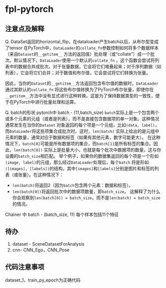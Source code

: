 # fpl-pytorch
## 注意点及解释
Q. DataSet返回的horizontal_flip，在dataloader产生batch以后，从布尔型变成了tensor
在PyTorch中，`DataLoader`的`collate_fn`参数控制如何将多个数据样本（来自`Dataset`的`__getitem__`
方法的返回值）批处理（或“collate”）成一个批次。默认情况下，`DataLoader`使用一个默认的`collate_fn`
，这个函数会尝试将列表中的数据合并成批次。对于张量数据，它会将它们堆叠起来；对于序列数据（如列表），它会将它们合并；对于数值和布尔值，它会尝试将它们转换为张量。

因此，当你的`Dataset`的`__getitem__`方法返回包含布尔值的数据时，`DataLoader`通过其默认的`collate_fn`
将这些布尔值转换为了PyTorch布尔张量，即使你在`__getitem__`方法中没有显式进行这种转换。这是为了保持数据类型的一致性，便于在PyTorch中进行批量处理和运算。

Q. batch的形状
pytorch中
batch - (11,batch_size)
`batch`实际上是一个包含两个或多个元素的元组（或者是列表），而不是直接包含数据项的单一对象。这种情况通常发生在当你的`Dataset`
对象返回的每个项是一个元组，比如`(data, label)`，而`DataLoader`将这些项集合成批次时。这时，`len(batch)`
实际上给出的是元组中元素的数量，通常对应于数据和标签（如果有其他元素，数字可能更大）。
在这种情况下，`batch[0]`可能是所有数据项的集合，而`batch[1]`是所有标签的集合。因此，`len(batch[0])`
实际上是批量大小，也就是每个批次中数据项的数量，这与你设置的`batch_size`相匹配。
举个例子，如果你的数据集返回的每个项是一个形如`(image, label)`的元组，那么经过`DataLoader`处理后，每个`batch`
将是形如`([images], [labels])`的结构，其中`[images]`和`[labels]`分别是图片和标签的列表（或张量）。在这种情况下：

- `len(batch)`将返回2（因为`batch`包含两个元素：数据和标签）。
- `len(batch[0])`将返回批次中的数据项数量，即`batch_size`。
  这解释了为什么你会观察到`len(batch[0]) = batch_size`，而不是`len(batch) = batch_size`的情况。

Chainer 中
batch - (batch_size, 11) 每个样本包括11个特征

## 待办

1. dataset - SceneDatasetForAnalysis
2. cnn- CNN_Ego，CNN_Pose

## 代码注意事项
dataset_1，train_py_epoch为正确代码


